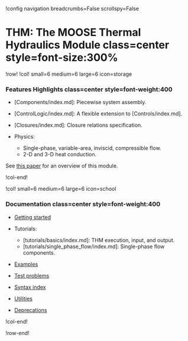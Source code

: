 !config navigation breadcrumbs=False scrollspy=False

# THM: The MOOSE Thermal Hydraulics Module class=center style=font-size:300%

!row!
!col! small=6 medium=6 large=6 icon=storage

### Features Highlights class=center style=font-weight:400

- [Components/index.md]: Piecewise system assembly.
- [ControlLogic/index.md]: A flexible extension to [Controls/index.md].
- [Closures/index.md]: Closure relations specification.
- Physics:

  - Single-phase, variable-area, inviscid, compressible flow.
  - 2-D and 3-D heat conduction.

See [this paper](https://joss.theoj.org/papers/10.21105/joss.06146) for an overview of this module.

!col-end!

!col! small=6 medium=6 large=6 icon=school

### Documentation class=center style=font-weight:400

- [Getting started](modules/thermal_hydraulics/getting_started.md)
- Tutorials:

  - [tutorials/basics/index.md]: THM execution, input, and output.
  - [tutorials/single_phase_flow/index.md]: Single-phase flow components.

- [Examples](modules/thermal_hydraulics/examples/index.md)
- [Test problems](modules/thermal_hydraulics/test_problems/index.md)
- [Syntax index](modules/thermal_hydraulics/syntax.md)
- [Utilities](modules/thermal_hydraulics/utilities.md)
- [Deprecations](modules/thermal_hydraulics/deprecations/index.md)

!col-end!

!row-end!
